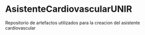 # AsistenteCardiovascularUNIR
Repositorio de artefactos utilizados para la creacion del asistente cardiovascular
